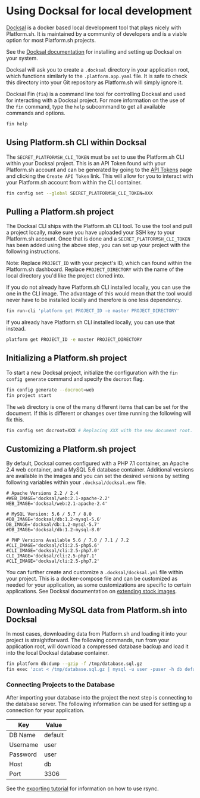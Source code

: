# Using Docksal for local development

[Docksal](https://docksal.io) is a docker based local development tool that plays nicely with Platform.sh. It is maintained by a community of developers and is a viable option for most Platform.sh projects.

See the [Docksal documentation](https://docs.docksal.io/) for installing and setting up Docksal on your system.

Docksal will ask you to create a `.docksal` directory in your application root, which functions similarly to the `.platform.app.yaml` file. It is safe to check this directory into your Git repository as Platform.sh will simply ignore it.

Docksal Fin (`fin`) is a command line tool for controlling Docksal and used for interacting with a Docksal project. For more information on the use of the `fin` command, type the `help` subcommand to get all available commands and options.

```bash
fin help
```

## Using Platform.sh CLI within Docksal

The `SECRET_PLATFORMSH_CLI_TOKEN` must be set to use the Platform.sh CLI within your Docksal project. This is an API Token found with your Platform.sh account and can be generated by going to the [API Tokens](https://accounts.platform.sh/user/api-tokens) page and clicking the `Create API Token` link. This will allow for you to interact with your Platform.sh account from within the CLI container.

```bash
fin config set --global SECRET_PLATFORMSH_CLI_TOKEN=XXX
```

## Pulling a Platform.sh project

The Docksal CLI ships with the Platform.sh CLI tool. To use the tool and pull a project locally, make sure you have uploaded your SSH key to your Platform.sh account. Once that is done and a `SECRET_PLATFORMSH_CLI_TOKEN` has been added using the above step, you can set up your project with the following instructions. 

Note: Replace `PROJECT_ID` with your project's ID, which can found within the Platform.sh dashboard. Replace `PROJECT_DIRECTORY` with the name of the local directory you'd like the project cloned into.

If you do not already have Platform.sh CLI installed locally, you can use the one in the CLI image. The advantage of this would mean that the tool would never have to be installed locally and therefore is one less dependency.

```bash
fin run-cli 'platform get PROJECT_ID -e master PROJECT_DIRECTORY'
```

If you already have Platform.sh CLI installed locally, you can use that instead.

```bash
platform get PROJECT_ID -e master PROJECT_DIRECTORY
```

## Initializing a Platform.sh project

To start a new Docksal project, initialize the configuration with the `fin config generate` command and specify the `docroot` flag.

```bash
fin config generate --docroot=web
fin project start
```

The `web` directory is one of the many different items that can be set for the document. If this is different or changes over time running the following will fix this.

```bash
fin config set docroot=XXX # Replacing XXX with the new document root.
```

## Customizing a Platform.sh project

By default, Docksal comes configured with a PHP 7.1 container, an Apache 2.4 web container, and a MySQL 5.6 database container. Additional versions are available in the images and you can set the desired versions by setting following variables within your `.docksal/docksal.env` file.

```
# Apache Versions 2.2 / 2.4
#WEB_IMAGE='docksal/web:2.1-apache-2.2'
WEB_IMAGE='docksal/web:2.1-apache-2.4'

# MySQL Version: 5.6 / 5.7 / 8.0
#DB_IMAGE='docksal/db:1.2-mysql-5.6'
DB_IMAGE='docksal/db:1.2-mysql-5.7'
#DB_IMAGE='docksal/db:1.2-mysql-8.0'

# PHP Versions Available 5.6 / 7.0 / 7.1 / 7.2
#CLI_IMAGE='docksal/cli:2.5-php5.6'
#CLI_IMAGE='docksal/cli:2.5-php7.0'
CLI_IMAGE='docksal/cli:2.5-php7.1'
#CLI_IMAGE='docksal/cli:2.5-php7.2'
```

You can further create and customize a `.docksal/docksal.yml` file within your project. This is a docker-compose file and can be customized as needed for your application, as some customizations are specific to certain applications. See Docksal documentation on [extending stock images](https://docs.docksal.io/stack/extend-images).

## Downloading MySQL data from Platform.sh into Docksal

In most cases, downloading data from Platform.sh and loading it into your project is straightforward. The following commands, run from your application root, will download a compressed database backup and load it into the local Docksal database container.

```bash
fin platform db:dump --gzip -f /tmp/database.sql.gz
fin exec 'zcat < /tmp/database.sql.gz | mysql -u user -puser -h db default'
```

### Connecting Projects to the Database

After importing your database into the project the next step is connecting to the database server. The following information can be used for setting up a connection for your application.

Key | Value
----|-----
DB Name | default
Username | user
Password | user
Host | db
Port | 3306

See the [exporting tutorial](/tutorials/exporting.md) for information on how to use rsync.
